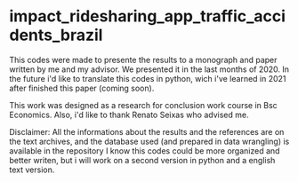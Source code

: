 # impact_ridesharing_app_traffic_accidents_brazil
This codes were made to presente the results to a monograph and paper written by me and my advisor. We presented it in the last months of 2020. In the future i'd like to translate this codes in python, wich i've learned in 2021 after finished this paper (coming soon).

This work was designed as a research for conclusion work course in Bsc Economics. Also, i'd like to thank Renato Seixas who advised me.

Disclaimer: All the informations about the results and the references are on the text archives, and the database used (and prepared in data wrangling) is available in the repository I know this codes could be more organized and better writen, but i will work on a second version in python and a english text version.